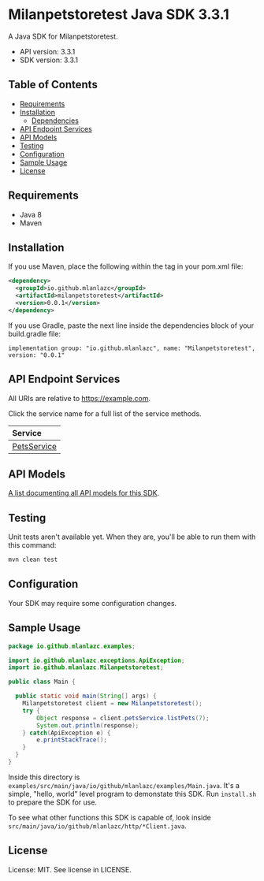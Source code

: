 # Milanpetstoretest Java SDK 3.3.1

A Java SDK for Milanpetstoretest.

- API version: 3.3.1
- SDK version: 3.3.1

## Table of Contents

- [Requirements](#requirements)
- [Installation](#installation)
  - [Dependencies](#dependencies)
- [API Endpoint Services](#api-endpoint-services)
- [API Models](#api-models)
- [Testing](#testing)
- [Configuration](#configuration)
- [Sample Usage](#sample-usage)
- [License](#license)

## Requirements

- Java 8
- Maven

## Installation

If you use Maven, place the following within the <dependencies> tag in your pom.xml file:

```XML
<dependency>
  <groupId>io.github.mlanlazc</groupId>
  <artifactId>milanpetstoretest</artifactId>
  <version>0.0.1</version>
</dependency>
```

If you use Gradle, paste the next line inside the dependencies block of your build.gradle file:

```Gradle
implementation group: "io.github.mlanlazc", name: "Milanpetstoretest", version: "0.0.1"
```

## API Endpoint Services

All URIs are relative to https://example.com.

Click the service name for a full list of the service methods.

| Service                                                                        |
| :----------------------------------------------------------------------------- |
| [PetsService](src/main/java/io/github/mlanlazc/services/README.md#petsservice) |

## API Models

[A list documenting all API models for this SDK](src/main/java/io/github/mlanlazc//models/README.md#milanpetstoretest-models).

## Testing

Unit tests aren't available yet. When they are, you'll be able to run them with this command:

```Bash
mvn clean test
```

## Configuration

Your SDK may require some configuration changes.

## Sample Usage

```Java
package io.github.mlanlazc.examples;

import io.github.mlanlazc.exceptions.ApiException;
import io.github.mlanlazc.Milanpetstoretest;

public class Main {

  public static void main(String[] args) {
    Milanpetstoretest client = new Milanpetstoretest();
    try {
        Object response = client.petsService.listPets(7);
        System.out.println(response);
    } catch(ApiException e) {
        e.printStackTrace();
    }
  }
}

```

Inside this directory is `examples/src/main/java/io/github/mlanlazc/examples/Main.java`. It's a simple, "hello, world" level program to demonstate this SDK. Run `install.sh` to prepare the SDK for use.

To see what other functions this SDK is capable of, look inside `src/main/java/io/github/mlanlazc/http/*Client.java`.

## License

License: MIT. See license in LICENSE.
